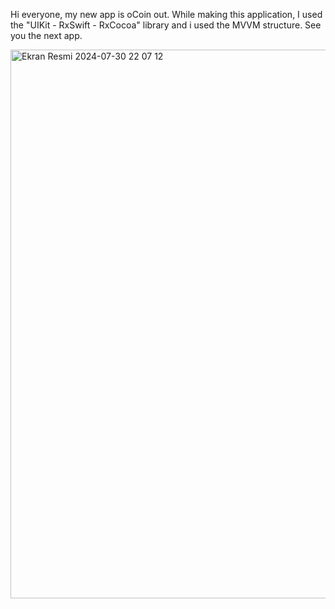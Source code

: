 Hi everyone,  my new app is oCoin out. While making this application, I used the "UIKit - RxSwift - RxCocoa" library and i used the MVVM structure. See you the next app.

<img width="878" alt="Ekran Resmi 2024-07-30 22 07 12" src="https://github.com/user-attachments/assets/06492ccf-5a03-4d0a-b5df-e6764737245b">
